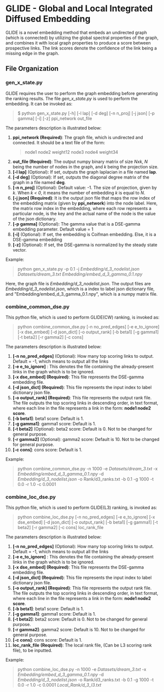 
# GLIDE - Global and Local Integrated Diffused Embedding

GLIDE is a novel embedding method that embeds an undirected graph (which is connected) by utilizing the global spectral properties of the graph, and combines it with local graph properties to produce a score between prospective links. The link scores denote the confidence of the link being a missing edge in the graph.

## File Organization

### gen_x_state.py
GLIDE requires the user to perform the graph embedding before generating the ranking results. The file *gen_x_state.py* is used to perform the embedding. It can be invoked as:

> $ python gen_x_state.py [-h] [-l lap] [-d deg] [-n n_proj] [-j json] [-p gamma] [-i] [-z] ppi_network out_file

The parameters description is illustrated below:
1. **ppi_network (Required)**: The graph file, which is undirected and connected. It should be a text file of the form:
    >node1  node2 weight12
    >node3  node4 weight34 
2. **out_file (Required)**: The output numpy binary matrix of size *Nxk*, *N* being the number of nodes in the graph, and *k* being the projection size.
3. **[-l lap]** (Optional): If set, outputs the graph laplacian in a file named  **lap**.
4. **[-d deg]** (Optional): If set, outputs the diagonal degree matrix of the graph in a file named **deg**.
5. **[-n n_proj]** (Optional): Default value: -1. The size of projection, given by *k*. When *k < 0*, it means the number of embedding *k* is equal to *N*.
6. **[-j json] (Required)**: It is the output json file that maps the row index of the embedding matrix (given by **ppi_network**) into the node label. Here, the matrix row index in the embedding, where each row represents a particular node, is the key and the actual name of the node is the value of the json dictionary.
7. **[-p gamma]** (Optional): The gamma value that is a DSE-gamma embedding parameter. Default value = 1
8. **[-i]** (Optional): If set, the embedding is Coifman embedding. Else, it is a DSE-gamma embedding
9. **[-z]** (Optional): If set, the DSE-gamma is normalized by the steady state vector. 

Example:
> python gen_x_state.py -p 0.1 -j *Embedding/d_3_nodelist.json* *Datasets/dream_3.txt* *Embedding/embed_d_3_gamma_0.1.npy*

Here, the graph file is *Embedding/d_3_nodelist.json*. The output files are *Embedding/d_3_nodelist.json*, which is a index to label json dictionary file, and "Embedding/embed_d_3_gamma_0.1.npy", which is a numpy matrix file.

### combine_common_dse.py
This python file, which  is used to perform GLIDE(CW) ranking, is invoked as: 
> python combine_common_dse.py [-n no_pred_edges] [-e e_to_ignore] [-x dse_embed] [-d json_dict] [-o output_rank] [-b beta1] [-g gamma1] [-t beta2] [-r gamma2] [-c cons]

The parameters description is illustrated below:
1. **[-n no_pred_edges]** (Optional): How many top scoring links to output. Default = -1, which means to output all the links
2. **[-e e_to_ignore]** : This denotes the file containing the already-present links in the graph which is to be ignored.
3. **[-x dse_embed] (Required)**: This file represents the DSE-gamma embedding file.
4. **[-d json_dict] (Required)**: This file represents the input index to label dictionary json file.
5. **[-o output_rank] (Required)**: This file represents the output rank file. The file outputs the top scoring links in descending order, in text format, where each line in the file represents a link in the form: **node1 node2 score**.
6. **[-b beta1]**: beta1 score: Default is 1.
7. **[-g gamma1]**: gamma1 score: Default is 1.
8. **[-t beta2]** (Optional): beta2 score: Default is 0. Not to be changed for general purpose.
9. **[-r gamma2]** (Optional): gamma2 score: Default is 10. Not to be changed for general purpose.
10. **[-c cons]**: cons score: Default is 1.

Example:
> python combine_common_dse.py  -n 1000  -e *Datasets/dream_3.txt* -x *Embedding/embed_d_3_gamma_0.1.npy* -d *Embedding/d_3_nodelist.json* -o Rank/d3_ranks.txt -b 0.1 -g 1000 -t 0.0 -r 1.0 -c 0.0001

### combine_loc_dse.py
This python file, which  is used to perform GLIDE(L3) ranking, is invoked as: 
> python combine_loc_dse.py [-n no_pred_edges] [-e e_to_ignore] [-x dse_embed] [-d json_dict] [-o output_rank] [-b beta1] [-g gamma1] [-t beta2] [-r gamma2] [-c cons] loc_rank_file

The parameters description is illustrated below:
1. **[-n no_pred_edges]** (Optional): How many top scoring links to output. Default = -1, which means to output all the links
2. **[-e e_to_ignore]** : This denotes the file containing the already-present links in the graph which is to be ignored.
3. **[-x dse_embed] (Required)**: This file represents the DSE-gamma embedding file.
4. **[-d json_dict] (Required)**: This file represents the input index to label dictionary json file.
5. **[-o output_rank] (Required)**: This file represents the output rank file. The file outputs the top scoring links in descending order, in text format, where each line in the file represents a link in the form: **node1 node2 score**.
6. **[-b beta1]**: beta1 score: Default is 1.
7. **[-g gamma1]**: gamma1 score: Default is 1.
8. **[-t beta2]**: beta2 score: Default is 0. Not to be changed for general purpose.
9. **[-r gamma2]**: gamma2 score: Default is 10. Not to be changed for general purpose.
10. **[-c cons]**: cons score: Default is 1.
11. **loc_rank_file** **(Required)**: The local rank file, (Can be L3 scoring rank file), to be inputted.

Example:
> python combine_loc_dse.py  -n 1000  -e *Datasets/dream_3.txt* -x *Embedding/embed_d_3_gamma_0.1.npy* -d *Embedding/d_3_nodelist.json* -o Rank/d3_ranks.txt -b 0.1 -g 1000 -t 0.0 -r 1.0 -c 0.0001 *Local_Rank/d_3_l3.txt*